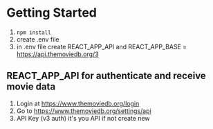 # Getting Started
1. `npm install`
2. create .env file
3. in .env file create REACT_APP_API and REACT_APP_BASE = https://api.themoviedb.org/3

## REACT_APP_API for authenticate and receive movie data
1. Login at https://www.themoviedb.org/login
2. Go to https://www.themoviedb.org/settings/api
3. API Key (v3 auth) it's you API if not create new

